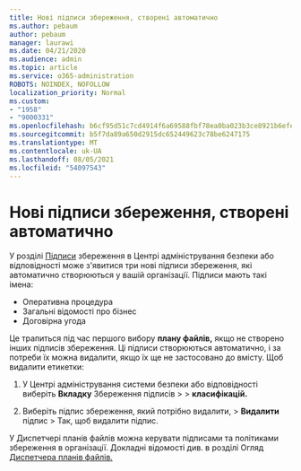 ```yaml
---
title: Нові підписи збереження, створені автоматично
ms.author: pebaum
author: pebaum
manager: laurawi
ms.date: 04/21/2020
ms.audience: admin
ms.topic: article
ms.service: o365-administration
ROBOTS: NOINDEX, NOFOLLOW
localization_priority: Normal
ms.custom:
- "1958"
- "9000331"
ms.openlocfilehash: b6cf95d51c7cd4914f6a69588fbf78ea0ba023b3ce8921b6efef6d97ab8bf66c
ms.sourcegitcommit: b5f7da89a650d2915dc652449623c78be6247175
ms.translationtype: MT
ms.contentlocale: uk-UA
ms.lasthandoff: 08/05/2021
ms.locfileid: "54097543"
---
```

# <a name="new-retention-labels-created-automatically"></a>Нові підписи збереження, створені автоматично

У розділі [Підписи](https://docs.microsoft.com/microsoft-365/compliance/file-plan-manager) збереження в Центрі адміністрування безпеки  або відповідності може з'явитися три нові підписи збереження, які автоматично створюються у вашій організації. Підписи мають такі імена:

- Оперативна процедура
- Загальні відомості про бізнес
- Договірна угода

Це трапиться під час першого вибору **плану файлів,** якщо не створено інших підписів збереження. Ці підписи створюються автоматично, і за потреби їх можна видалити, якщо їх ще не застосовано до вмісту. Щоб видалити етикетки:

1. У Центрі адміністрування системи безпеки або відповідності виберіть **Вкладку** Збереження підписів  >    >  **класифікацій.**

1. Виберіть підпис збереження, який потрібно видалити, > **Видалити** підпис  >   Так, щоб видалити підпис.

У Диспетчері планів файлів можна керувати підписами та політиками збереження в організації. Докладні відомості див. в розділі Огляд [Диспетчера планів файлів.](https://docs.microsoft.com/microsoft-365/compliance/file-plan-manager)